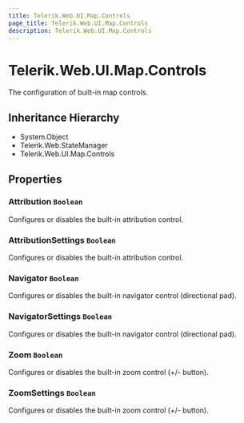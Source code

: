 ```yaml
---
title: Telerik.Web.UI.Map.Controls
page_title: Telerik.Web.UI.Map.Controls
description: Telerik.Web.UI.Map.Controls
---
```


# Telerik.Web.UI.Map.Controls

The configuration of built-in map controls.

## Inheritance Hierarchy

* System.Object
* Telerik.Web.StateManager
* Telerik.Web.UI.Map.Controls

## Properties

###  Attribution `Boolean`

Configures or disables the built-in attribution control.

###  AttributionSettings `Boolean`

Configures or disables the built-in attribution control.

###  Navigator `Boolean`

Configures or disables the built-in navigator control (directional pad).

###  NavigatorSettings `Boolean`

Configures or disables the built-in navigator control (directional pad).

###  Zoom `Boolean`

Configures or disables the built-in zoom control (+/- button).

###  ZoomSettings `Boolean`

Configures or disables the built-in zoom control (+/- button).

